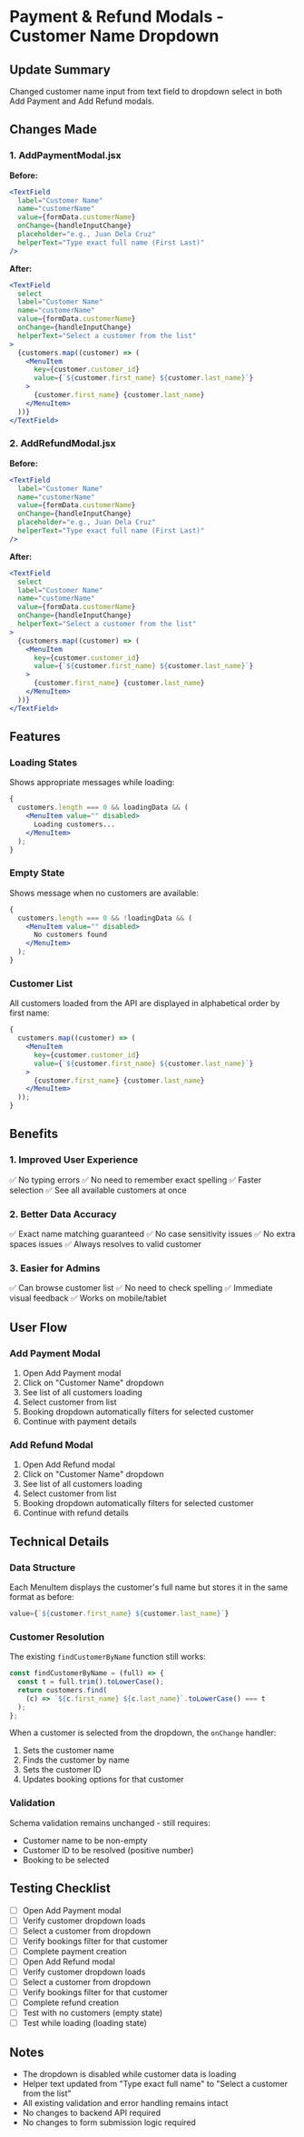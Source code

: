 # Payment & Refund Modals - Customer Name Dropdown

## Update Summary

Changed customer name input from text field to dropdown select in both Add Payment and Add Refund modals.

## Changes Made

### 1. AddPaymentModal.jsx

**Before:**

```jsx
<TextField
  label="Customer Name"
  name="customerName"
  value={formData.customerName}
  onChange={handleInputChange}
  placeholder="e.g., Juan Dela Cruz"
  helperText="Type exact full name (First Last)"
/>
```

**After:**

```jsx
<TextField
  select
  label="Customer Name"
  name="customerName"
  value={formData.customerName}
  onChange={handleInputChange}
  helperText="Select a customer from the list"
>
  {customers.map((customer) => (
    <MenuItem
      key={customer.customer_id}
      value={`${customer.first_name} ${customer.last_name}`}
    >
      {customer.first_name} {customer.last_name}
    </MenuItem>
  ))}
</TextField>
```

### 2. AddRefundModal.jsx

**Before:**

```jsx
<TextField
  label="Customer Name"
  name="customerName"
  value={formData.customerName}
  onChange={handleInputChange}
  placeholder="e.g., Juan Dela Cruz"
  helperText="Type exact full name (First Last)"
/>
```

**After:**

```jsx
<TextField
  select
  label="Customer Name"
  name="customerName"
  value={formData.customerName}
  onChange={handleInputChange}
  helperText="Select a customer from the list"
>
  {customers.map((customer) => (
    <MenuItem
      key={customer.customer_id}
      value={`${customer.first_name} ${customer.last_name}`}
    >
      {customer.first_name} {customer.last_name}
    </MenuItem>
  ))}
</TextField>
```

## Features

### Loading States

Shows appropriate messages while loading:

```jsx
{
  customers.length === 0 && loadingData && (
    <MenuItem value="" disabled>
      Loading customers...
    </MenuItem>
  );
}
```

### Empty State

Shows message when no customers are available:

```jsx
{
  customers.length === 0 && !loadingData && (
    <MenuItem value="" disabled>
      No customers found
    </MenuItem>
  );
}
```

### Customer List

All customers loaded from the API are displayed in alphabetical order by first name:

```jsx
{
  customers.map((customer) => (
    <MenuItem
      key={customer.customer_id}
      value={`${customer.first_name} ${customer.last_name}`}
    >
      {customer.first_name} {customer.last_name}
    </MenuItem>
  ));
}
```

## Benefits

### 1. **Improved User Experience**

✅ No typing errors
✅ No need to remember exact spelling
✅ Faster selection
✅ See all available customers at once

### 2. **Better Data Accuracy**

✅ Exact name matching guaranteed
✅ No case sensitivity issues
✅ No extra spaces issues
✅ Always resolves to valid customer

### 3. **Easier for Admins**

✅ Can browse customer list
✅ No need to check spelling
✅ Immediate visual feedback
✅ Works on mobile/tablet

## User Flow

### Add Payment Modal

1. Open Add Payment modal
2. Click on "Customer Name" dropdown
3. See list of all customers loading
4. Select customer from list
5. Booking dropdown automatically filters for selected customer
6. Continue with payment details

### Add Refund Modal

1. Open Add Refund modal
2. Click on "Customer Name" dropdown
3. See list of all customers loading
4. Select customer from list
5. Booking dropdown automatically filters for selected customer
6. Continue with refund details

## Technical Details

### Data Structure

Each MenuItem displays the customer's full name but stores it in the same format as before:

```javascript
value={`${customer.first_name} ${customer.last_name}`}
```

### Customer Resolution

The existing `findCustomerByName` function still works:

```javascript
const findCustomerByName = (full) => {
  const t = full.trim().toLowerCase();
  return customers.find(
    (c) => `${c.first_name} ${c.last_name}`.toLowerCase() === t
  );
};
```

When a customer is selected from the dropdown, the `onChange` handler:

1. Sets the customer name
2. Finds the customer by name
3. Sets the customer ID
4. Updates booking options for that customer

### Validation

Schema validation remains unchanged - still requires:

- Customer name to be non-empty
- Customer ID to be resolved (positive number)
- Booking to be selected

## Testing Checklist

- [ ] Open Add Payment modal
- [ ] Verify customer dropdown loads
- [ ] Select a customer from dropdown
- [ ] Verify bookings filter for that customer
- [ ] Complete payment creation
- [ ] Open Add Refund modal
- [ ] Verify customer dropdown loads
- [ ] Select a customer from dropdown
- [ ] Verify bookings filter for that customer
- [ ] Complete refund creation
- [ ] Test with no customers (empty state)
- [ ] Test while loading (loading state)

## Notes

- The dropdown is disabled while customer data is loading
- Helper text updated from "Type exact full name" to "Select a customer from the list"
- All existing validation and error handling remains intact
- No changes to backend API required
- No changes to form submission logic required
